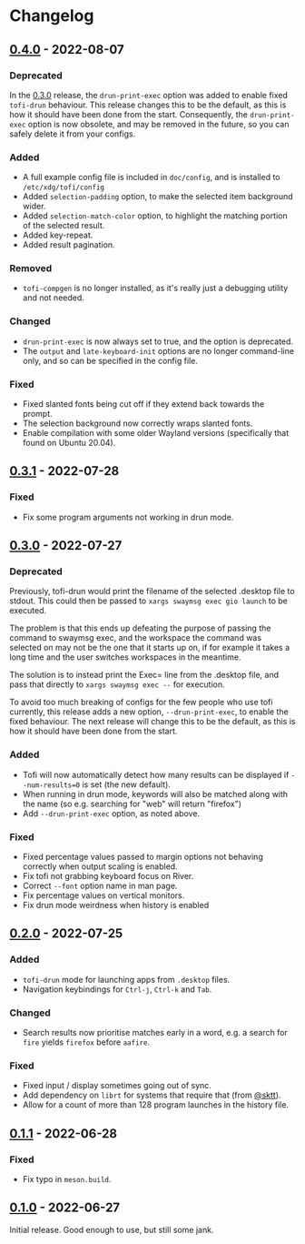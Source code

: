 # Changelog

## [0.4.0] - 2022-08-07
### Deprecated
In the [0.3.0] release, the `drun-print-exec` option was added to enable fixed
`tofi-drun` behaviour. This release changes this to be the default, as this is
how it should have been done from the start. Consequently, the
`drun-print-exec` option is now obsolete, and may be removed in the future, so
you can safely delete it from your configs.

### Added
- A full example config file is included in `doc/config`, and is installed to
  `/etc/xdg/tofi/config`
- Added `selection-padding` option, to make the selected item background wider.
- Added `selection-match-color` option, to highlight the matching portion of
  the selected result.
- Added key-repeat.
- Added result pagination.

### Removed
- `tofi-compgen` is no longer installed, as it's really just a debugging
  utility and not needed.

### Changed
- `drun-print-exec` is now always set to true, and the option is deprecated.
- The `output` and `late-keyboard-init` options are no longer command-line
  only, and so can be specified in the config file.

### Fixed
- Fixed slanted fonts being cut off if they extend back towards the prompt.
- The selection background now correctly wraps slanted fonts.
- Enable compilation with some older Wayland versions (specifically that found
  on Ubuntu 20.04).


## [0.3.1] - 2022-07-28
### Fixed
- Fix some program arguments not working in drun mode.


## [0.3.0] - 2022-07-27
### Deprecated
Previously, tofi-drun would print the filename of the selected .desktop file to
stdout. This could then be passed to `xargs swaymsg exec gio launch` to be
executed.

The problem is that this ends up defeating the purpose of passing the command
to swaymsg exec, and the workspace the command was selected on may not be the
one that it starts up on, if for example it takes a long time and the user
switches workspaces in the meantime.

The solution is to instead print the Exec= line from the .desktop file, and
pass that directly to `xargs swaymsg exec --` for execution.

To avoid too much breaking of configs for the few people who use tofi
currently, this release adds a new option, `--drun-print-exec`, to enable the
fixed behaviour. The next release will change this to be the default, as this
is how it should have been done from the start.

### Added
- Tofi will now automatically detect how many results can be displayed if
  `--num-results=0` is set (the new default).
- When running in drun mode, keywords will also be matched along with the name
  (so e.g. searching for "web" will return "firefox")
- Add `--drun-print-exec` option, as noted above.

### Fixed
- Fixed percentage values passed to margin options not behaving correctly when
  output scaling is enabled.
- Fix tofi not grabbing keyboard focus on River.
- Correct `--font` option name in man page.
- Fix percentage values on vertical monitors.
- Fix drun mode weirdness when history is enabled


## [0.2.0] - 2022-07-25
### Added
- `tofi-drun` mode for launching apps from `.desktop` files.
- Navigation keybindings for `Ctrl-j`, `Ctrl-k` and `Tab`.

### Changed
- Search results now prioritise matches early in a word, e.g. a search for
  `fire` yields `firefox` before `aafire`.

### Fixed
- Fixed input / display sometimes going out of sync.
- Add dependency on `librt` for systems that require that (from [@sktt](https://github.com/sktt)).
- Allow for a count of more than 128 program launches in the history file.


## [0.1.1] - 2022-06-28
### Fixed
- Fix typo in `meson.build`.

## [0.1.0] - 2022-06-27
Initial release. Good enough to use, but still some jank.

[0.4.0]: https://github.com/philj56/tofi/compare/v0.3.1...v0.4.0
[0.3.1]: https://github.com/philj56/tofi/compare/v0.3.0...v0.3.1
[0.3.0]: https://github.com/philj56/tofi/compare/v0.2.0...v0.3.0
[0.2.0]: https://github.com/philj56/tofi/compare/v0.2.0...v0.1.1
[0.1.1]: https://github.com/philj56/tofi/compare/v0.1.1...v0.1.0
[0.1.0]: https://github.com/philj56/tofi/releases/tag/v0.1.0
